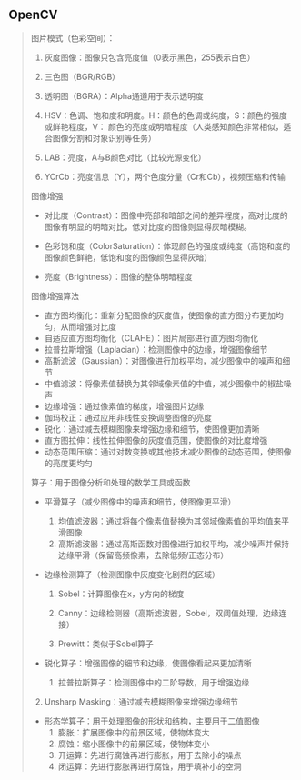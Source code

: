 ## OpenCV

> 图片模式（色彩空间）：
>
> 1. 灰度图像：图像只包含亮度值（0表示黑色，255表示白色）
>
> 2. 三色图（BGR/RGB）
>
> 3. 透明图（BGRA）：Alpha通道用于表示透明度
>
> 4. HSV：色调、饱和度和明度。H：颜色的色调或纯度，S：颜色的强度或鲜艳程度，V： 颜色的亮度或明暗程度（人类感知颜色非常相似，适合图像分割和对象识别等任务）
>
> 5.  LAB：亮度，A与B颜色对比（比较光源变化）
>
> 6. YCrCb：亮度信息（Y），两个色度分量（Cr和Cb），视频压缩和传输
>
> 
>
> 图像增强
>
> - 对比度（Contrast）：图像中亮部和暗部之间的差异程度，高对比度的图像有明显的明暗对比，低对比度的图像则显得灰暗模糊。
>
> - 色彩饱和度（ColorSaturation）：体现颜色的强度或纯度（高饱和度的图像颜色鲜艳，低饱和度的图像颜色显得灰暗）
>
> - 亮度（Brightness）：图像的整体明暗程度
>
> 
>
>  图像增强算法
>
> - 直方图均衡化：重新分配图像的灰度值，使图像的直方图分布更加均匀，从而增强对比度
> - 自适应直方图均衡化（CLAHE）：图片局部进行直方图均衡化
> - 拉普拉斯增强（Laplacian）：检测图像中的边缘，增强图像细节
> - 高斯滤波（Gaussian）：对图像进行加权平均，减少图像中的噪声和细节
> - 中值滤波：将像素值替换为其邻域像素值的中值，减少图像中的椒盐噪声
> - 边缘增强：通过像素值的梯度，增强图片边缘
> - 伽玛校正：通过应用非线性变换调整图像的亮度
> - 锐化：通过减去模糊图像来增强边缘和细节，使图像更加清晰
> - 直方图拉伸：线性拉伸图像的灰度值范围，使图像的对比度增强
> - 动态范围压缩：通过对数变换或其他技术减少图像的动态范围，使图像的亮度更均匀
>
> 
>
>  算子：用于图像分析和处理的数学工具或函数
>
> - 平滑算子（减少图像中的噪声和细节，使图像更平滑）
>
>   1. 均值滤波器：通过将每个像素值替换为其邻域像素值的平均值来平滑图像
>   2. 高斯滤波器：通过高斯函数对图像进行加权平均，减少噪声并保持边缘平滑（保留高频像素，去除低频/正态分布）
> - 边缘检测算子（检测图像中灰度变化剧烈的区域）
>
>   1. Sobel：计算图像在x，y方向的梯度
>
>   2. Canny：边缘检测器（高斯滤波器，Sobel，双阈值处理，边缘连接）
>
>   3. Prewitt：类似于Sobel算子
> - 锐化算子：增强图像的细节和边缘，使图像看起来更加清晰
>
>   1. 拉普拉斯算子：检测图像中的二阶导数，用于增强边缘
> 2. Unsharp Masking：通过减去模糊图像来增强边缘细节
> - 形态学算子：用于处理图像的形状和结构，主要用于二值图像
>   1. 膨胀：扩展图像中的前景区域，使物体变大
>   2. 腐蚀：缩小图像中的前景区域，使物体变小
>   3. 开运算：先进行腐蚀再进行膨胀，用于去除小的噪点
>   4. 闭运算：先进行膨胀再进行腐蚀，用于填补小的空洞
>

